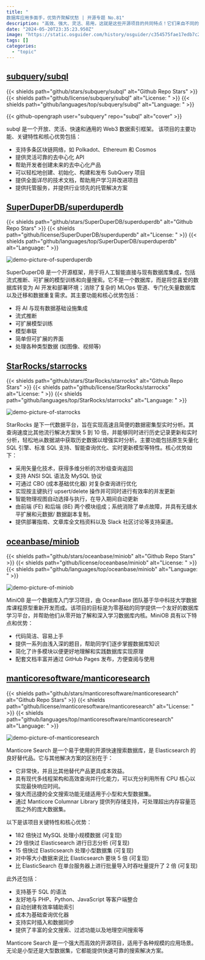 ```yaml
---
title: "
数据库应用多面手，优势齐聚解忧愁 | 开源专题 No.81"
description: "高效、强大、灵活、易用，这就是这些开源项目的共同特点！它们来自不同的领域，但都致力于提供卓越的解决方案。数据索引、快速搜索、人工智能与数据库的集成、下一代数据平台以及数据库学习，这里有无尽的可能性等待我们去发现。一起探索这个充满创新的开源世界吧！"
date: "2024-05-20T23:35:23.950Z"
image: "https://static.osguider.com/history/osguider/c354575fae17edb7c2c4cc2ecffab579.png"
tags: []
categories:
  - "topic"
---
```


## [subquery/subql](https://github.com/subquery/subql)

{{< shields path="github/stars/subquery/subql" alt="Github Repo Stars" >}} {{< shields path="github/license/subquery/subql" alt="License: " >}} {{< shields path="github/languages/top/subquery/subql" alt="Language: " >}}

{{< github-opengraph user="subquery" repo="subql" alt="cover" >}}

subql 是一个开放、灵活、快速和通用的 Web3 数据索引框架。
该项目的主要功能、关键特性和核心优势包括：

- 支持多条区块链网络，如 Polkadot、Ethereum 和 Cosmos
- 提供灵活可靠的去中心化 API
- 帮助开发者创建未来的去中心化产品
- 可以轻松地创建、初始化、构建和发布 SubQuery 项目
- 提供全面详尽的技术文档，帮助用户学习并改进项目
- 提供托管服务，并提供行业领先的托管解决方案
  
## [SuperDuperDB/superduperdb](https://github.com/SuperDuperDB/superduperdb)

{{< shields path="github/stars/SuperDuperDB/superduperdb" alt="Github Repo Stars" >}} {{< shields path="github/license/SuperDuperDB/superduperdb" alt="License: " >}} {{< shields path="github/languages/top/SuperDuperDB/superduperdb" alt="Language: " >}}

![demo-picture-of-superduperdb](https://static.osguider.com/history/2024/5a0c933173e4859900ecf94f24f977d3.png)

SuperDuperDB 是一个开源框架，用于将人工智能直接与现有数据库集成，包括流式推断、可扩展的模型训练和向量搜索。它不是一个数据库，而是将您喜爱的数据库转变为 AI 开发和部署环境；消除了复杂的 MLOps 管道、专门化矢量数据库以及迁移和数据重复需求。其主要功能和核心优势包括：

- 将 AI 与现有数据基础设施集成
- 流式推断
- 可扩展模型训练
- 模型串联
- 简单但可扩展的界面
- 处理各种类型数据 (如图像、视频等)
  
## [StarRocks/starrocks](https://github.com/StarRocks/starrocks)

{{< shields path="github/stars/StarRocks/starrocks" alt="Github Repo Stars" >}} {{< shields path="github/license/StarRocks/starrocks" alt="License: " >}} {{< shields path="github/languages/top/StarRocks/starrocks" alt="Language: " >}}

![demo-picture-of-starrocks](https://static.osguider.com/history/2023/a00834a07ed8f76a6042b01e7641fa3a.png)

StarRocks 是下一代数据平台，旨在实现高速且简便的数据密集型实时分析。其查询速度比其他流行解决方案快 5 到 10 倍，并能够同时进行历史记录更新和实时分析，轻松地从数据湖中获取历史数据以增强实时分析。主要功能包括原生矢量化 SQL 引擎、标准 SQL 支持、智能查询优化、实时更新模型等特性。核心优势如下：

- 采用矢量化技术，获得多维分析的次秒级查询返回
- 支持 ANSI SQL 语法及 MySQL 协议
- 可通过 CBO (成本基础优化器) 对复杂查询进行优化
- 实现按主键执行 upsert/delete 操作并可同时进行有效率的并发更新
- 智能物理视图自动选择与执行，在导入期间自动更新
- 由前端 (FE) 和后端 (BE) 两个模块组成；系统消除了单点故障，并具有无缝水平扩展和元数据/ 数据副本复制。
- 提供部署指南、文章库全文档资料以及 Slack 社区讨论等支持渠道。
  
## [oceanbase/miniob](https://github.com/oceanbase/miniob)

{{< shields path="github/stars/oceanbase/miniob" alt="Github Repo Stars" >}} {{< shields path="github/license/oceanbase/miniob" alt="License: " >}} {{< shields path="github/languages/top/oceanbase/miniob" alt="Language: " >}}

![demo-picture-of-miniob](https://static.osguider.com/history/osguider/4733a540ca55ae9101cc9875471d2852.png)

MiniOB 是一个数据库入门学习项目，由 OceanBase 团队基于华中科技大学数据库课程原型重新开发而成。该项目的目标是为零基础的同学提供一个友好的数据库学习平台，并帮助他们从零开始了解和深入学习数据库内核。MiniOB 具有以下特点和优势：

- 代码简洁、容易上手
- 提供一系列由浅入深的题目，帮助同学们逐步掌握数据库知识
- 简化了许多模块以便更好地理解和实践数据库实现原理
- 配套文档丰富并通过 GitHub Pages 发布，方便查阅与使用
  
## [manticoresoftware/manticoresearch](https://github.com/manticoresoftware/manticoresearch)

{{< shields path="github/stars/manticoresoftware/manticoresearch" alt="Github Repo Stars" >}} {{< shields path="github/license/manticoresoftware/manticoresearch" alt="License: " >}} {{< shields path="github/languages/top/manticoresoftware/manticoresearch" alt="Language: " >}}

![demo-picture-of-manticoresearch](https://static.osguider.com/history/2023/c3c0d96253bf65457c25cb2a5b425656.png)

Manticore Search 是一个易于使用的开源快速搜索数据库，是 Elasticsearch 的良好替代品。它与其他解决方案的区别在于：

- 它非常快，并且比其他替代产品更具成本效益。
- 具有现代多线程架构和高效查询并行化能力，可以充分利用所有 CPU 核心以实现最快响应时间。
- 强大而迅捷的全文搜索功能无缝适用于小型和大型数据集。
- 通过 Manticore Columnar Library 提供列存储支持，可处理超出内存容量范围之外的庞大数据集。
  
以下是该项目关键特性和核心优势：

- 182 倍快过 MySQL 处理小规模数据 (可复现)
- 29 倍快过 Elasticsearch 进行日志分析 (可复现)
- 15 倍快过 Elasticsearch 处理小型数据集 (可复现)
- 对中等大小数据来说比 Elasticsearch 要块 5 倍 (可复现)
- 比 ElasticSearch 在单台服务器上进行批量导入时吞吐量提升了 2 倍 (可复现)

此外还包括：

- 支持基于 SQL 的语法
- 友好地与 PHP、Python、JavaScript 等客户端整合
- 自动创建有效率辅助索引
- 成本为基础查询优化器
- 支持实时插入和数据同步
- 提供了丰富的全文搜索、过滤功能以及地理空间搜索等

Manticore Search 是一个强大而高效的开源项目，适用于各种规模的应用场景。无论是小型还是大型数据集，它都能提供快速可靠的搜索解决方案。
  
